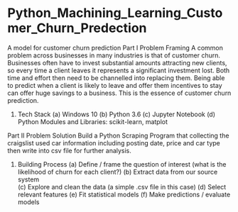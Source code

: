 # Python_Machining_Learning_Customer_Churn_Predection
A model for customer churn prediction
Part I  Problem Framing 
A common problem across businesses in many industries is that of customer churn. Businesses often have to invest substantial amounts attracting new clients, so every time a client leaves it represents a significant investment lost. Both time and effort then need to be channelled into replacing them. Being able to predict when a client is likely to leave and offer them incentives to stay can offer huge savings to a business. This is the essence of customer churn prediction.
1. Tech Stack
     (a)  Windows 10
     (b)  Python 3.6
     (c)  Jupyter Notebook 
     (d)  Python Modules and Libraries: scikit-learn, matplot

Part II   Problem Solution 
Build a Python Scraping Program that collecting the craigslist used car information including posting date, price and car type then write into csv file for further analysis.
1. Building Process
     (a)  Define / frame the question of interest (what is the likelihood of churn for each client?)
     (b)  Extract data from our source system     
     (c)  Explore and clean the data (a simple .csv file in this case)
     (d)  Select relevant features
     (e)  Fit statistical models
     (f)  Make predictions / evaluate models
